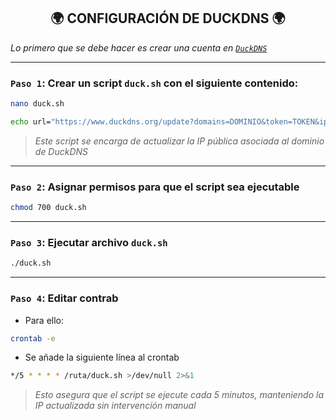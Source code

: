 <h2 align="center"> 🌍 CONFIGURACIÓN DE DUCKDNS 🌍 </h2>

*Lo primero que se debe hacer es crear una cuenta en [`DuckDNS`](https://www.duckdns.org/)*

---

### `Paso 1`: Crear un script `duck.sh` con el siguiente contenido: 

```bash
nano duck.sh
```

```bash
echo url="https://www.duckdns.org/update?domains=DOMINIO&token=TOKEN&ip=" | curl -k -o duck.log -K -
```
> *Este script se encarga de actualizar la IP pública asociada al dominio de DuckDNS*

---

### `Paso 2`: Asignar permisos para que el script sea ejecutable

```bash
chmod 700 duck.sh
```

---

### `Paso 3`: Ejecutar archivo `duck.sh`

```bash
./duck.sh 
```

---

### `Paso 4`: Editar contrab

- Para ello:

```bash
crontab -e
```

  - Se añade la siguiente línea al crontab

```bash
*/5 * * * * /ruta/duck.sh >/dev/null 2>&1
```

> *Esto asegura que el script se ejecute cada 5 minutos, manteniendo la IP actualizada sin intervención manual*
